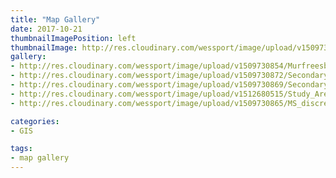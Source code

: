 ```yaml
---
title: "Map Gallery"
date: 2017-10-21
thumbnailImagePosition: left
thumbnailImage: http://res.cloudinary.com/wessport/image/upload/v1509732391/geoalchemist_logo_kiwwbn.png
gallery:
- http://res.cloudinary.com/wessport/image/upload/v1509730854/Murfreesboro_Average_Daily_Traffic_Map_for_2015_qfwpol.png "Traffic"
- http://res.cloudinary.com/wessport/image/upload/v1509730872/Secondary_Climate_Stations_Thiessen_yyijot.png "Thiessen"
- http://res.cloudinary.com/wessport/image/upload/v1509730869/Secondary_Climate_Stations_Buffer_cue2j3.png "Climate_Stations"
- http://res.cloudinary.com/wessport/image/upload/v1512680515/Study_Area_MS_3_vulhof.pdf "Big_Sunflower"
- http://res.cloudinary.com/wessport/image/upload/v1509730865/MS_discretized_c5yegb.png "Discretized"

categories:
- GIS

tags:
- map gallery
---
```



<!--more-->
